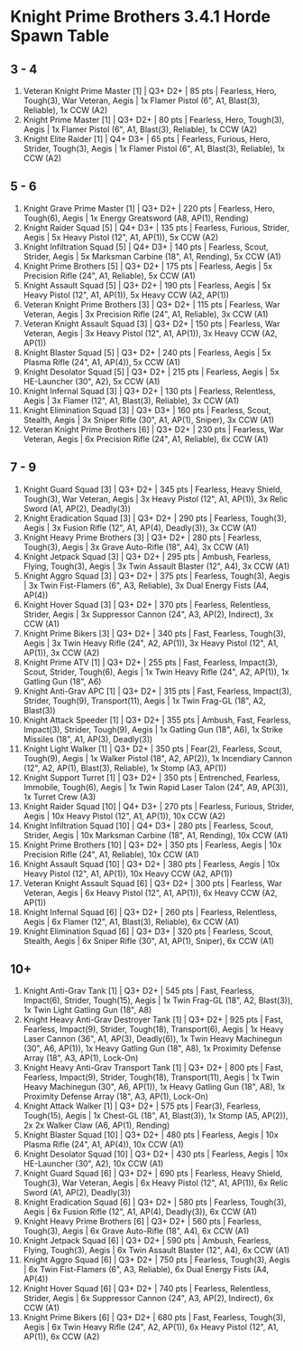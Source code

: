 # Knight Prime Brothers 3.4.1 Horde Spawn Table

## 3 - 4

1. Veteran Knight Prime Master [1] | Q3+ D2+ | 85 pts | Fearless, Hero, Tough(3), War Veteran, Aegis | 1x Flamer Pistol (6", A1, Blast(3), Reliable), 1x CCW (A2)
1. Knight Prime Master [1] | Q3+ D2+ | 80 pts | Fearless, Hero, Tough(3), Aegis | 1x Flamer Pistol (6", A1, Blast(3), Reliable), 1x CCW (A2)
1. Knight Elite Raider [1] | Q4+ D3+ | 65 pts | Fearless, Furious, Hero, Strider, Tough(3), Aegis | 1x Flamer Pistol (6", A1, Blast(3), Reliable), 1x CCW (A2)

## 5 - 6

1. Knight Grave Prime Master [1] | Q3+ D2+ | 220 pts | Fearless, Hero, Tough(6), Aegis | 1x Energy Greatsword (A8, AP(1), Rending)
1. Knight Raider Squad [5] | Q4+ D3+ | 135 pts | Fearless, Furious, Strider, Aegis | 5x Heavy Pistol (12", A1, AP(1)), 5x CCW (A2)
1. Knight Infiltration Squad [5] | Q4+ D3+ | 140 pts | Fearless, Scout, Strider, Aegis | 5x Marksman Carbine (18", A1, Rending), 5x CCW (A1)
1. Knight Prime Brothers [5] | Q3+ D2+ | 175 pts | Fearless, Aegis | 5x Precision Rifle (24", A1, Reliable), 5x CCW (A1)
1. Knight Assault Squad [5] | Q3+ D2+ | 190 pts | Fearless, Aegis | 5x Heavy Pistol (12", A1, AP(1)), 5x Heavy CCW (A2, AP(1))
1. Veteran Knight Prime Brothers [3] | Q3+ D2+ | 115 pts | Fearless, War Veteran, Aegis | 3x Precision Rifle (24", A1, Reliable), 3x CCW (A1)
1. Veteran Knight Assault Squad [3] | Q3+ D2+ | 150 pts | Fearless, War Veteran, Aegis | 3x Heavy Pistol (12", A1, AP(1)), 3x Heavy CCW (A2, AP(1))
1. Knight Blaster Squad [5] | Q3+ D2+ | 240 pts | Fearless, Aegis | 5x Plasma Rifle (24", A1, AP(4)), 5x CCW (A1)
1. Knight Desolator Squad [5] | Q3+ D2+ | 215 pts | Fearless, Aegis | 5x HE-Launcher (30", A2), 5x CCW (A1)
1. Knight Infernal Squad [3] | Q3+ D2+ | 130 pts | Fearless, Relentless, Aegis | 3x Flamer (12", A1, Blast(3), Reliable), 3x CCW (A1)
1. Knight Elimination Squad [3] | Q3+ D3+ | 160 pts | Fearless, Scout, Stealth, Aegis | 3x Sniper Rifle (30", A1, AP(1), Sniper), 3x CCW (A1)
1. Veteran Knight Prime Brothers [6] | Q3+ D2+ | 230 pts | Fearless, War Veteran, Aegis | 6x Precision Rifle (24", A1, Reliable), 6x CCW (A1)

## 7 - 9

1. Knight Guard Squad [3] | Q3+ D2+ | 345 pts | Fearless, Heavy Shield, Tough(3), War Veteran, Aegis | 3x Heavy Pistol (12", A1, AP(1)), 3x Relic Sword (A1, AP(2), Deadly(3))
1. Knight Eradication Squad [3] | Q3+ D2+ | 290 pts | Fearless, Tough(3), Aegis | 3x Fusion Rifle (12", A1, AP(4), Deadly(3)), 3x CCW (A1)
1. Knight Heavy Prime Brothers [3] | Q3+ D2+ | 280 pts | Fearless, Tough(3), Aegis | 3x Grave Auto-Rifle (18", A4), 3x CCW (A1)
1. Knight Jetpack Squad [3] | Q3+ D2+ | 295 pts | Ambush, Fearless, Flying, Tough(3), Aegis | 3x Twin Assault Blaster (12", A4), 3x CCW (A1)
1. Knight Aggro Squad [3] | Q3+ D2+ | 375 pts | Fearless, Tough(3), Aegis | 3x Twin Fist-Flamers (6", A3, Reliable), 3x Dual Energy Fists (A4, AP(4))
1. Knight Hover Squad [3] | Q3+ D2+ | 370 pts | Fearless, Relentless, Strider, Aegis | 3x Suppressor Cannon (24", A3, AP(2), Indirect), 3x CCW (A1)
1. Knight Prime Bikers [3] | Q3+ D2+ | 340 pts | Fast, Fearless, Tough(3), Aegis | 3x Twin Heavy Rifle (24", A2, AP(1)), 3x Heavy Pistol (12", A1, AP(1)), 3x CCW (A2)
1. Knight Prime ATV [1] | Q3+ D2+ | 255 pts | Fast, Fearless, Impact(3), Scout, Strider, Tough(6), Aegis | 1x Twin Heavy Rifle (24", A2, AP(1)), 1x Gatling Gun (18", A6)
1. Knight Anti-Grav APC [1] | Q3+ D2+ | 315 pts | Fast, Fearless, Impact(3), Strider, Tough(9), Transport(11), Aegis | 1x Twin Frag-GL (18", A2, Blast(3))
1. Knight Attack Speeder [1] | Q3+ D2+ | 355 pts | Ambush, Fast, Fearless, Impact(3), Strider, Tough(9), Aegis | 1x Gatling Gun (18", A6), 1x Strike Missiles (18", A1, AP(3), Deadly(3))
1. Knight Light Walker [1] | Q3+ D2+ | 350 pts | Fear(2), Fearless, Scout, Tough(9), Aegis | 1x Walker Pistol (18", A2, AP(2)), 1x Incendiary Cannon (12", A2, AP(1), Blast(3), Reliable), 1x Stomp (A3, AP(1))
1. Knight Support Turret [1] | Q3+ D2+ | 350 pts | Entrenched, Fearless, Immobile, Tough(6), Aegis | 1x Twin Rapid Laser Talon (24", A9, AP(3)), 1x Turret Crew (A3)
1. Knight Raider Squad [10] | Q4+ D3+ | 270 pts | Fearless, Furious, Strider, Aegis | 10x Heavy Pistol (12", A1, AP(1)), 10x CCW (A2)
1. Knight Infiltration Squad [10] | Q4+ D3+ | 280 pts | Fearless, Scout, Strider, Aegis | 10x Marksman Carbine (18", A1, Rending), 10x CCW (A1)
1. Knight Prime Brothers [10] | Q3+ D2+ | 350 pts | Fearless, Aegis | 10x Precision Rifle (24", A1, Reliable), 10x CCW (A1)
1. Knight Assault Squad [10] | Q3+ D2+ | 380 pts | Fearless, Aegis | 10x Heavy Pistol (12", A1, AP(1)), 10x Heavy CCW (A2, AP(1))
1. Veteran Knight Assault Squad [6] | Q3+ D2+ | 300 pts | Fearless, War Veteran, Aegis | 6x Heavy Pistol (12", A1, AP(1)), 6x Heavy CCW (A2, AP(1))
1. Knight Infernal Squad [6] | Q3+ D2+ | 260 pts | Fearless, Relentless, Aegis | 6x Flamer (12", A1, Blast(3), Reliable), 6x CCW (A1)
1. Knight Elimination Squad [6] | Q3+ D3+ | 320 pts | Fearless, Scout, Stealth, Aegis | 6x Sniper Rifle (30", A1, AP(1), Sniper), 6x CCW (A1)

## 10+

1. Knight Anti-Grav Tank [1] | Q3+ D2+ | 545 pts | Fast, Fearless, Impact(6), Strider, Tough(15), Aegis | 1x Twin Frag-GL (18", A2, Blast(3)), 1x Twin Light Gatling Gun (18", A8)
1. Knight Heavy Anti-Grav Destroyer Tank [1] | Q3+ D2+ | 925 pts | Fast, Fearless, Impact(9), Strider, Tough(18), Transport(6), Aegis | 1x Heavy Laser Cannon (36", A1, AP(3), Deadly(6)), 1x Twin Heavy Machinegun (30", A6, AP(1)), 1x Heavy Gatling Gun (18", A8), 1x Proximity Defense Array (18", A3, AP(1), Lock-On)
1. Knight Heavy Anti-Grav Transport Tank [1] | Q3+ D2+ | 800 pts | Fast, Fearless, Impact(9), Strider, Tough(18), Transport(11), Aegis | 1x Twin Heavy Machinegun (30", A6, AP(1)), 1x Heavy Gatling Gun (18", A8), 1x Proximity Defense Array (18", A3, AP(1), Lock-On)
1. Knight Attack Walker [1] | Q3+ D2+ | 575 pts | Fear(3), Fearless, Tough(15), Aegis | 1x Chest-GL (18", A1, Blast(3)), 1x Stomp (A5, AP(2)), 2x 2x Walker Claw (A6, AP(1), Rending)
1. Knight Blaster Squad [10] | Q3+ D2+ | 480 pts | Fearless, Aegis | 10x Plasma Rifle (24", A1, AP(4)), 10x CCW (A1)
1. Knight Desolator Squad [10] | Q3+ D2+ | 430 pts | Fearless, Aegis | 10x HE-Launcher (30", A2), 10x CCW (A1)
1. Knight Guard Squad [6] | Q3+ D2+ | 690 pts | Fearless, Heavy Shield, Tough(3), War Veteran, Aegis | 6x Heavy Pistol (12", A1, AP(1)), 6x Relic Sword (A1, AP(2), Deadly(3))
1. Knight Eradication Squad [6] | Q3+ D2+ | 580 pts | Fearless, Tough(3), Aegis | 6x Fusion Rifle (12", A1, AP(4), Deadly(3)), 6x CCW (A1)
1. Knight Heavy Prime Brothers [6] | Q3+ D2+ | 560 pts | Fearless, Tough(3), Aegis | 6x Grave Auto-Rifle (18", A4), 6x CCW (A1)
1. Knight Jetpack Squad [6] | Q3+ D2+ | 590 pts | Ambush, Fearless, Flying, Tough(3), Aegis | 6x Twin Assault Blaster (12", A4), 6x CCW (A1)
1. Knight Aggro Squad [6] | Q3+ D2+ | 750 pts | Fearless, Tough(3), Aegis | 6x Twin Fist-Flamers (6", A3, Reliable), 6x Dual Energy Fists (A4, AP(4))
1. Knight Hover Squad [6] | Q3+ D2+ | 740 pts | Fearless, Relentless, Strider, Aegis | 6x Suppressor Cannon (24", A3, AP(2), Indirect), 6x CCW (A1)
1. Knight Prime Bikers [6] | Q3+ D2+ | 680 pts | Fast, Fearless, Tough(3), Aegis | 6x Twin Heavy Rifle (24", A2, AP(1)), 6x Heavy Pistol (12", A1, AP(1)), 6x CCW (A2)